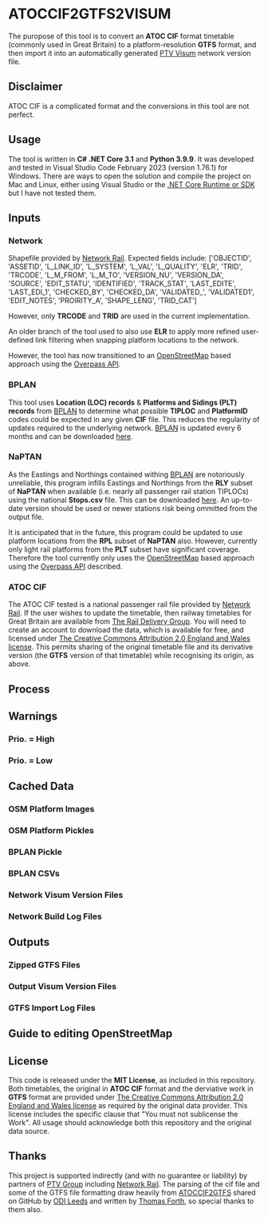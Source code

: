 # ATOCCIF2GTFS2VISUM

The puropose of this tool is to convert an **ATOC CIF** format timetable (commonly used in Great Britain) to a platform-resolution **GTFS** format, and then import it into an automatically generated [PTV Visum](https://www.myptv.com/en/mobility-software/ptv-visum) network version file.

## Disclaimer

ATOC CIF is a complicated format and the conversions in this tool are not perfect.

## Usage

The tool is written in **C# .NET Core 3.1** and **Python 3.9.9**. It was developed and tested in Visual Studio Code February 2023 (version 1.76.1) for Windows. There are ways to open the solution and compile the project on Mac and Linux, either using Visual Studio or the [.NET Core Runtime or SDK](https://dotnet.microsoft.com/download) but I have not tested them.

## Inputs

### Network

Shapefile provided by [Network Rail](https://www.networkrail.co.uk/). Expected fields include:
['OBJECTID', 'ASSETID', 'L_LINK_ID', 'L_SYSTEM', 'L_VAL', 'L_QUALITY', 'ELR', 'TRID',
 'TRCODE', 'L_M_FROM', 'L_M_TO', 'VERSION_NU', 'VERSION_DA', 'SOURCE', 'EDIT_STATU',
 'IDENTIFIED', 'TRACK_STAT', 'LAST_EDITE', 'LAST_EDI_1', 'CHECKED_BY', 'CHECKED_DA',
 'VALIDATED_', 'VALIDATED1', 'EDIT_NOTES', 'PROIRITY_A', 'SHAPE_LENG', 'TRID_CAT']

However, only **TRCODE** and **TRID** are used in the current implementation.

An older branch of the tool used to also use **ELR** to apply more refined user-defined link filtering when snapping platform locations to the network.

However, the tool has now transitioned to an [OpenStreetMap](https://www.openstreetmap.org/about) based approach using the [Overpass API](https://python-overpy.readthedocs.io/en/latest/).
 
### BPLAN

This tool uses **Location (LOC) records** & **Platforms and Sidings (PLT) records** from [BPLAN](https://wiki.openraildata.com/index.php?title=BPLAN_data_structure) to determine what possible **TIPLOC** and **PlatformID** codes could be expected in any given **CIF** file. This reduces the regularity of updates required to the underlying network. [BPLAN](https://wiki.openraildata.com/index.php?title=BPLAN_data_structure) is updated every 6 months and can be downloaded [here](https://wiki.openraildata.com/index.php?title=BPLAN_Geography_Data).

### NaPTAN

As the Eastings and Northings contained withing [BPLAN](https://wiki.openraildata.com/index.php?title=BPLAN_data_structure) are notoriously unreliable, this program infills Eastings and Northings from the **RLY** subset of **NaPTAN** when available (i.e. nearly all passenger rail station TIPLOCs) using the national **Stops.csv** file. This can be downloaded [here](https://beta-naptan.dft.gov.uk/download). An up-to-date version should be used or newer stations risk being ommitted from the output file.

It is anticipated that in the future, this program could be updated to use platform locations from the **RPL** subset of **NaPTAN** also. However, currently only light rail platforms from the **PLT** subset have significant coverage. Therefore the tool currently only uses the [OpenStreetMap](https://www.openstreetmap.org/about) based approach using the [Overpass API](https://python-overpy.readthedocs.io/en/latest/) described.

### ATOC CIF

The ATOC CIF tested is a national passenger rail file provided by [Network Rail](https://www.networkrail.co.uk/). If the user wishes to update the timetable, then railway timetables for Great Britain are available from [The Rail Delivery Group](http://data.atoc.org/). You will need to create an account to download the data, which is available for free, and licensed under [The Creative Commons Attribution 2.0 England and Wales license]( https://creativecommons.org/licenses/by/2.0/uk/legalcode). This permits sharing of the original timetable file and its derivative version (the **GTFS** version of that timetable) while recognising its origin, as above.

## Process

## Warnings

### Prio. = High

### Prio. = Low

## Cached Data

### OSM Platform Images

### OSM Platform Pickles

### BPLAN Pickle

### BPLAN CSVs

### Network Visum Version Files

### Network Build Log Files

## Outputs

### Zipped GTFS Files

### Output Visum Version Files

### GTFS Import Log Files

## Guide to editing OpenStreetMap

## License

This code is released under the **MIT License**, as included in this repository.
Both timetables, the original in **ATOC CIF** format and the derviative work in **GTFS** format are provided under [The Creative Commons Attribution 2.0 England and Wales license]( https://creativecommons.org/licenses/by/2.0/uk/legalcode) as required by the original data provider. This license includes the specific clause that "You must not sublicense the Work". All usage should acknowledge both this repository and the original data source.

## Thanks

This project is supported indirectly (and with no guarantee or liability) by partners of [PTV Group](https://company.ptvgroup.com/en/) including [Network Rail](https://www.networkrail.co.uk/). The parsing of the cif file and some of the GTFS file formatting draw heavily from [ATOCCIF2GTFS](https://github.com/odileeds/ATOCCIF2GTFS) shared on GitHub by [ODI Leeds](https://github.com/odileeds) and written by [Thomas Forth](https://github.com/thomasforth), so special thanks to them also.

